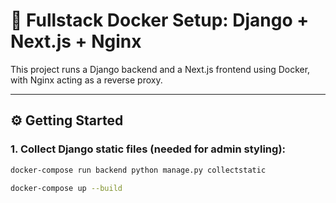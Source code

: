 # 🚀 Fullstack Docker Setup: Django + Next.js + Nginx

This project runs a Django backend and a Next.js frontend using Docker, with Nginx acting as a reverse proxy.

---

## ⚙️ Getting Started

### 1. Collect Django static files (needed for admin styling):

```bash
docker-compose run backend python manage.py collectstatic

docker-compose up --build
